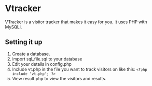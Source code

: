 Vtracker
========

VTracker is a visitor tracker that makes it easy for you. It uses PHP with MySQLi.

Setting it up
-------------

1. Create a database.
2. Import sql_file.sql to your database
3. Edit your details in config.php
4. Include vt.php in the file you want to track visitors on like this: `<?php include 'vt.php'; ?>`
5. View result.php to view the visitors and results.
